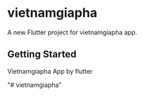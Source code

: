 # vietnamgiapha

A new Flutter project for vietnamgiapha app.

## Getting Started

Vietnamgiapha App by flutter

"# vietnamgiapha" 
